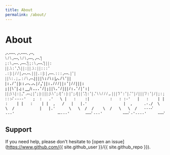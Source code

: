 ```yaml
---
title: About
permalink: /about/
---
```


# About

<span style="font-family:Papyrus; font-size:1em;">

                                                                                                                
                                                                                                                
,-.----.                                                 ,-.----.                                       ,--,    
\    /  \                                  ,---,         \    /  \                ,---,               ,--.'|    
;   :    \     ,---.                     ,---.'|         ;   :    \             ,---.'|               |  | :    
|   | .\ :    '   ,'\                    |   | :         |   | .\ :             |   | :               :  : '    
.   : |: |   /   /   |    ,--.--.        |   | |         .   : |: |     ,---.   :   : :       ,---.   |  ' |    
|   |  \ :  .   ; ,. :   /       \     ,--.__| |         |   |  \ :    /     \  :     |,-.   /     \  '  | |    
|   : .  /  '   | |: :  .--.  .-. |   /   ,'   |         |   : .  /   /    /  | |   : '  |  /    /  | |  | :    
;   | |  \  '   | .; :   \__\/: . .  .   '  /  |         ;   | |  \  .    ' / | |   |  / : .    ' / | '  : |__  
|   | ;\  \ |   :    |   ," .--.; |  '   ; |:  |         |   | ;\  \ '   ;   /| '   : |: | '   ;   /| |  | '.'| 
:   ' | \.'  \   \  /   /  /  ,.  |  |   | '/  '         :   ' | \.' '   |  / | |   | '/ : '   |  / | ;  :    ; 
:   : :-'     `----'   ;  :   .'   \ |   :    :|         :   : :-'   |   :    | |   :    | |   :    | |  ,   /  
|   |.'                |  ,     .-./  \   \  /           |   |.'      \   \  /  /    \  /   \   \  /   ---`-'   
`---'                   `--`---'       `----'            `---'         `----'   `-'----'     `----'             
                                                                                                                
                                                                                                                                                                                          
</span>

## Support

If you need help, please don't hesitate to [open an issue](https://www.github.com/{{ site.github_user }}/{{ site.github_repo }}).


